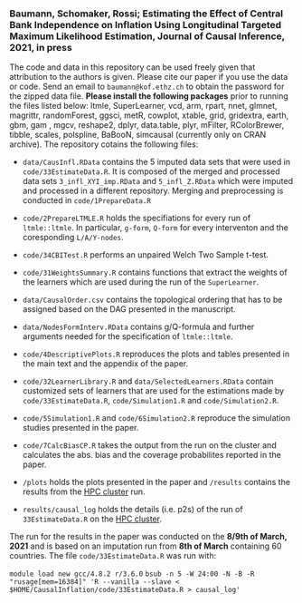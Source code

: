 ### Baumann, Schomaker, Rossi; **Estimating the Effect of Central Bank Independence on Inflation Using Longitudinal Targeted Maximum Likelihood Estimation**, Journal of Causal Inference, 2021, in press

The code and data in this repository can be used freely given that attribution to the authors is given. Please cite our paper if you use the data or code. Send an email to `baumann@kof.ethz.ch` to obtain the password for the zipped data file. **Please install the following packages** prior to running the files listed below: ltmle, SuperLearner, vcd, arm, rpart, nnet, glmnet, magrittr, randomForest, ggsci, metR, cowplot, xtable, grid, gridextra, earth, gbm, gam , mgcv, reshape2, dplyr, data.table, plyr, mFilter, RColorBrewer, tibble, scales, polspline, BaBooN, simcausal (currently only on CRAN archive). 
The repository cotains the following files:

* `data/CausInfl.RData` contains the 5 imputed data sets that were used in `code/33EstimateData.R`. It is composed of the merged and processed data sets `3_infl_XYI_imp.RData` and `5_infl_Z.RData` which were imputed and processed in a different repository. Merging and preprocessing is conducted in `code/1PrepareData.R`

* `code/2PrepareLTMLE.R` holds the specifiations for every run of `ltmle::ltmle`. In particular, `g-form`, `Q-form` for every interventon and the coresponding `L/A/Y-nodes`.

* `code/34CBITest.R` performs an unpaired Welch Two Sample t-test.

* `code/31WeightsSummary.R` contains functions that extract the weights of the learners which are used during the run of the `SuperLearner`.

* `data/CausalOrder.csv` contains the topological ordering that has to be assigned based on the DAG presented in the manuscript.

* `data/NodesFormInterv.RData` contains g/Q-formula and further arguments needed for the specification of `ltmle::ltmle`.

* `code/4DescriptivePlots.R` reproduces the plots and tables presented in the main text and the appendix of the paper.

* `code/32LearnerLibrary.R` and `data/SelectedLearners.RData` contain customized sets of learners that are used for the estimations made by `code/33EstimateData.R`, `code/Simulation1.R` and `code/Simulation2.R`.

* `code/5Simulation1.R` and `code/6Simulation2.R` reproduce the simulation studies presented in the paper.

* `code/7CalcBiasCP.R` takes the output from the run on the cluster and calculates the abs. bias and the coverage probabilites reported in the paper.

* `/plots` holds the plots presented in the paper and `/results` contains the results from the [HPC cluster](https://scicomp.ethz.ch/wiki/Euler) run.

* `results/causal_log` holds the details (i.e. p2s) of the run of `33EstimateData.R` on the [HPC cluster](https://scicomp.ethz.ch/wiki/Euler).

The run for the results in the paper was conducted on the **8/9th of March, 2021** and is based on an imputation run from **8th of March** containing 60 countries. The file `code/33EstimateData.R` was run with:

`module load new gcc/4.8.2 r/3.6.0`
`bsub -n 5 -W 24:00 -N -B -R "rusage[mem=16384]" 'R --vanilla --slave < $HOME/CausalInflation/code/33EstimateData.R > causal_log'`
